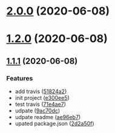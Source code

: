# [2.0.0](https://github.com/huyinglin/webpack-config-cli/compare/v1.2.0...v2.0.0) (2020-06-08)



# [1.2.0](https://github.com/huyinglin/webpack-config-cli/compare/v1.1.1...v1.2.0) (2020-06-08)


## [1.1.1](https://github.com/huyinglin/webpack-config-cli/compare/e300ee58906bfd57acb6a464fd7ea6c8b1108e21...v1.1.1) (2020-06-08)


### Features

* add travis ([51824a2](https://github.com/huyinglin/webpack-config-cli/commit/51824a2953f780b356ef21c9e0bd7fa74e959241))
* init project ([e300ee5](https://github.com/huyinglin/webpack-config-cli/commit/e300ee58906bfd57acb6a464fd7ea6c8b1108e21))
* test travis ([71e4ae7](https://github.com/huyinglin/webpack-config-cli/commit/71e4ae7333dbf49ff47a9a2fba4bc70a447c0b7a))
* udpate ([9ac70dc](https://github.com/huyinglin/webpack-config-cli/commit/9ac70dc9cb3bd0d0923688ad5c976f5fec97045c))
* udpate readme ([ae96eb7](https://github.com/huyinglin/webpack-config-cli/commit/ae96eb704ca463df67f61615155303df1d583c7b))
* upated package.json ([2d2a50f](https://github.com/huyinglin/webpack-config-cli/commit/2d2a50fb15e2d90d7e93feaf3888316ba2b41d0a))

